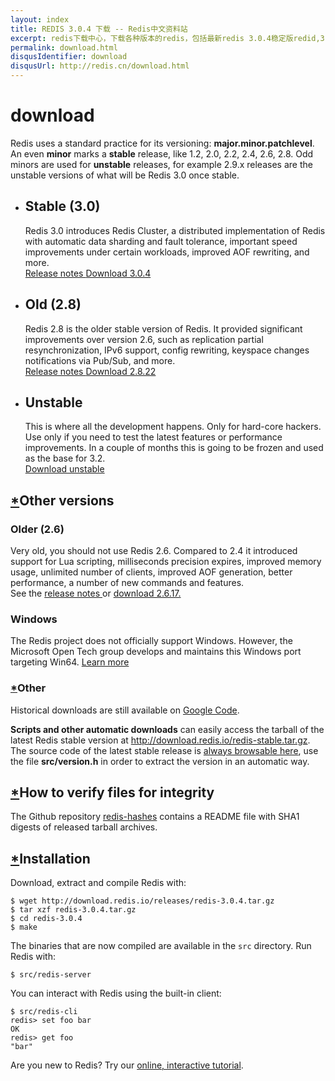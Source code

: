 ```yaml
---
layout: index
title: REDIS 3.0.4 下载 -- Redis中文资料站
excerpt: redis下载中心，下载各种版本的redis，包括最新redis 3.0.4稳定版redid,3.0.4-Beta版本以及win32/64版本
permalink: download.html
disqusIdentifier: download
disqusUrl: http://redis.cn/download.html
---
```

download
===
<div class='text'>          
          <p>
            Redis uses a standard practice for its versioning:
            <strong>major.minor.patchlevel</strong>.
            An even
            <strong>minor</strong>
            marks a
            <strong>stable</strong>
            release, like 1.2, 2.0, 2.2, 2.4, 2.6,
            2.8. Odd minors are used for
            <strong>unstable</strong>
            releases, for example 2.9.x releases
            are the unstable versions of what will be Redis 3.0 once stable.
          </p>
          <ul class='download-versions'>
            <li>
              <h2>
                Stable
                <span class='download-version'>(3.0)</span>
              </h2>
              Redis 3.0 introduces Redis Cluster, a distributed implementation of Redis with automatic data sharding and fault tolerance, important speed improvements under certain workloads, improved AOF rewriting, and more.
              <div class='download-links'>
                <a class='download-link' href='https://raw.githubusercontent.com/antirez/redis/3.0/00-RELEASENOTES'>
                  <i class='fa fa-file-text-o'></i>
                  Release notes
                </a>
                <a class='download-link' href='http://download.redis.io/releases/redis-3.0.4.tar.gz'>
                  <i class='fa fa-arrow-circle-o-down'></i>
                  Download
                  3.0.4
                </a>
              </div>
            </li>
            <li>
              <h2>
                Old
                <span class='download-version'>(2.8)</span>
              </h2>
              Redis 2.8 is the older stable version of Redis. It provided significant improvements over version 2.6, such as replication partial resynchronization, IPv6 support, config rewriting, keyspace changes notifications via Pub/Sub, and more.
              <div class='download-links'>
                <a class='download-link' href='https://raw.githubusercontent.com/antirez/redis/2.8/00-RELEASENOTES'>
                  <i class='fa fa-file-text-o'></i>
                  Release notes
                </a>
                <a class='download-link' href='https://github.com/antirez/redis/archive/2.8.22.tar.gz'>
                  <i class='fa fa-arrow-circle-o-down'></i>
                  Download
                  2.8.22
                </a>
              </div>
            </li>
            <li>
              <h2>
                Unstable
              </h2>
              This is where all the development happens. Only for hard-core hackers. Use only if you need to test the latest features or performance improvements. In a couple of months this is going to be frozen and used as the base for 3.2.
              <div class='download-links'>
                <a class='download-link' href='https://github.com/antirez/redis/archive/unstable.tar.gz'>
                  <i class='fa fa-arrow-circle-o-down'></i>
                  Download
                  unstable
                </a>
              </div>
            </li>
          </ul>
          <span id="other-versions" class=anchor></span><h2 ><a href="#other-versions" class=anchor-link>*</a>Other versions</h2>
          <h3>
            Older
            <span class='download-version'>(2.6)</span>
          </h3>
          Very old, you should not use Redis 2.6. Compared to 2.4 it introduced support for Lua scripting, milliseconds precision expires, improved memory usage, unlimited number of clients, improved AOF generation, better performance, a number of new commands and features.
          <br />
          See the
          <a href='https://raw.githubusercontent.com/antirez/redis/2.6/00-RELEASENOTES'>
            release notes
          </a>
          or
          <a href='http://download.redis.io/releases/redis-2.6.17.tar.gz'>
            download 2.6.17.
          </a>
          <h3>
            Windows
          </h3>
          The Redis project does not officially support Windows. However, the Microsoft Open Tech group develops and maintains this Windows port targeting Win64.
          <a href='https://github.com/MSOpenTech/redis'>Learn more</a>
          <span id="other" class=anchor></span><h3 ><a href="#other" class=anchor-link>*</a>Other</h3>
          Historical downloads are still available on
          <a href='https://code.google.com/p/redis/downloads/list?can=1'>Google Code</a>.
          <p>
            <strong>Scripts and other automatic downloads</strong>
            can easily access the tarball of the latest Redis stable version at
            <a href='http://download.redis.io/redis-stable.tar.gz'>http://download.redis.io/redis-stable.tar.gz</a>.
            The source code of the latest stable release is
            <a href='http://download.redis.io/redis-stable'>always browsable here</a>,
            use the file
            <strong>src/version.h</strong>
            in order to extract the version in an automatic way.
          </p>
          <span id="how-to-verify-files-for-integrity" class=anchor></span><h2 ><a href="#how-to-verify-files-for-integrity" class=anchor-link>*</a>How to verify files for integrity</h2>
          <p>
            The Github repository
            <a href='https://github.com/antirez/redis-hashes/blob/master/README'>redis-hashes</a>
            contains a README file with SHA1 digests of released tarball archives.
          </p>
          <span id="installation" class=anchor></span><h2 ><a href="#installation" class=anchor-link>*</a>Installation</h2>
          <p>Download, extract and compile Redis with:</p>
          <pre><code>$ wget http://download.redis.io/releases/redis-3.0.4.tar.gz&#x000A;$ tar xzf redis-3.0.4.tar.gz&#x000A;$ cd redis-3.0.4&#x000A;$ make</code></pre>
          <p>
            The binaries that are now compiled are available in the
            <code>src</code>
            directory. Run Redis with:
          </p>
          <pre><code>$ src/redis-server</code></pre>
          <p>You can interact with Redis using the built-in client:</p>
          <pre><code>$ src/redis-cli&#x000A;redis&gt; set foo bar&#x000A;OK&#x000A;redis&gt; get foo&#x000A;&quot;bar&quot;</code></pre>
          <p>
            Are you new to Redis? Try our
            <a href='http://try.redis.io'>online, interactive tutorial</a>.
          </p>
        </div>